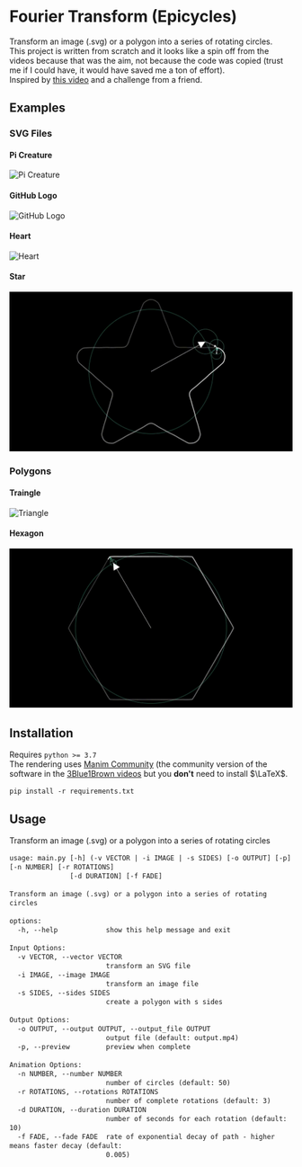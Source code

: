 # Fourier Transform (Epicycles)
Transform an image (.svg) or a polygon into a series of rotating circles.  
This project is written from scratch and it looks like a spin off from the videos because that was the aim, not because the code was copied (trust me if I could have, it would have saved me a ton of effort).  
Inspired by [this video](https://www.youtube.com/watch?v=-qgreAUpPwM) and a challenge from a friend.

## Examples
### SVG Files
#### Pi Creature
![Pi Creature](examples/output/pi.gif "Pi Creature")
#### GitHub Logo
![GitHub Logo](examples/output/github.gif "GitHub Logo")
#### Heart
![Heart](examples/output/heart.gif "Heart")
#### Star
![Pi Creature](examples/output/star.gif "Star")
### Polygons
#### Traingle
![Triangle](examples/output/triangle.gif "Triangle")
#### Hexagon
![Hexagon](examples/output/hexagon.gif "Hexagon")

## Installation
Requires `python >= 3.7`  
The rendering uses [Manim Community](https://github.com/manimCommunity/manim) (the community version of the software in the [3Blue1Brown videos](https://www.youtube.com/c/3blue1brown) but you **don't** need to install $\LaTeX$.

```
pip install -r requirements.txt
```

## Usage
Transform an image (.svg) or a polygon into a series of rotating circles

```
usage: main.py [-h] (-v VECTOR | -i IMAGE | -s SIDES) [-o OUTPUT] [-p] [-n NUMBER] [-r ROTATIONS]
               [-d DURATION] [-f FADE]

Transform an image (.svg) or a polygon into a series of rotating circles

options:
  -h, --help            show this help message and exit

Input Options:
  -v VECTOR, --vector VECTOR
                        transform an SVG file
  -i IMAGE, --image IMAGE
                        transform an image file
  -s SIDES, --sides SIDES
                        create a polygon with s sides

Output Options:
  -o OUTPUT, --output OUTPUT, --output_file OUTPUT
                        output file (default: output.mp4)
  -p, --preview         preview when complete

Animation Options:
  -n NUMBER, --number NUMBER
                        number of circles (default: 50)
  -r ROTATIONS, --rotations ROTATIONS
                        number of complete rotations (default: 3)
  -d DURATION, --duration DURATION
                        number of seconds for each rotation (default: 10)
  -f FADE, --fade FADE  rate of exponential decay of path - higher means faster decay (default:       
                        0.005)
```
